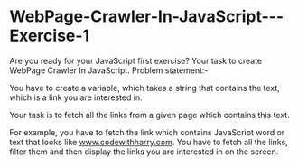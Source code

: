 # WebPage-Crawler-In-JavaScript---Exercise-1

Are you ready for your JavaScript first exercise? Your task to create WebPage Crawler In JavaScript.
Problem statement:-

You have to create a variable, which takes a string that contains the text, which is a link you are interested in. 

Your task is to fetch all the links from a given page which contains this text.

For example, you have to fetch the link which contains JavaScript word or text that looks like www.codewithharry.com. You have to fetch all the links, filter them and then display the links you are interested in on the screen.
